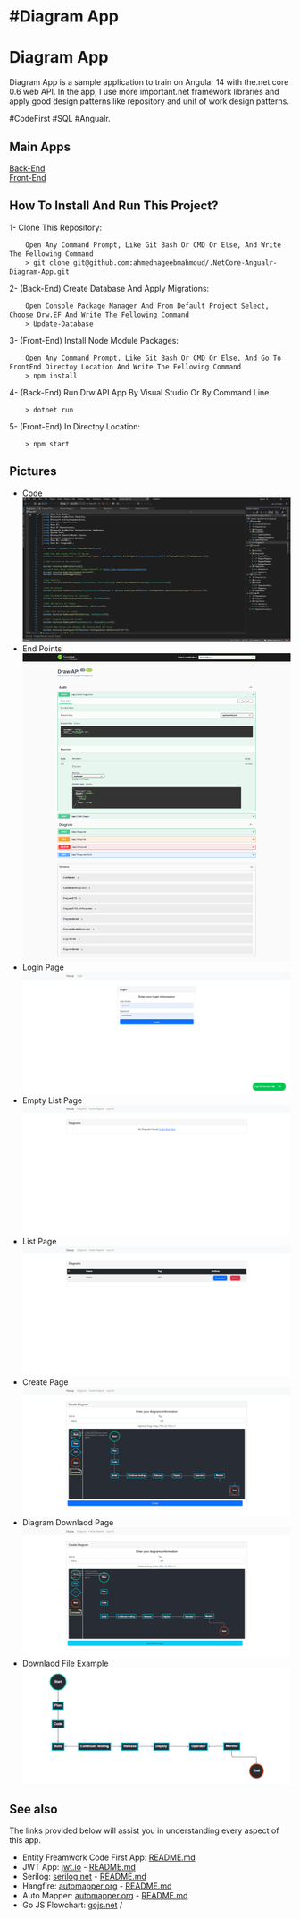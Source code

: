 # #Diagram App

Diagram App
=====
Diagram App is a sample application to train on Angular 14 with the.net core 0.6 web API. In the app, I use more important.net framework libraries and apply good design patterns like repository and unit of work design patterns.

#CodeFirst #SQL #Angualr.

## Main Apps
[Back-End](https://github.com/ahmednageebmahmoud/.NetCore-Angualr-Diagram-App/tree/master/BackEnd) <br>
[Front-End](https://github.com/ahmednageebmahmoud/.NetCore-Angualr-Diagram-App/tree/master/FrontEnd)

How To Install And Run This Project?
-----------------------------------------
1- Clone This Repository:
```
    Open Any Command Prompt, Like Git Bash Or CMD Or Else, And Write The Fellowing Command
    > git clone git@github.com:ahmednageebmahmoud/.NetCore-Angualr-Diagram-App.git
```

2- (Back-End) Create Database And Apply Migrations:
```
    Open Console Package Manager And From Default Project Select, Choose Drw.EF And Write The Fellowing Command
    > Update-Database 
```

3- (Front-End) Install Node Module Packages:
```
    Open Any Command Prompt, Like Git Bash Or CMD Or Else, And Go To FrontEnd Directoy Location And Write The Fellowing Command
    > npm install 
```
 
4- (Back-End) Run Drw.API App By Visual Studio Or By Command Line 
```
    > dotnet run 
```
5- (Front-End) In Directoy Location:
```
    > npm start
```

Pictures
--------------------------------------------------------------------------------
- Code
<br>![EndPoints](https://github.com/ahmednageebmahmoud/.NetCore-Angualr-Diagram-App/blob/master/Documentation/Code.png?raw=true)
- End Points
<br>![EndPoints](https://github.com/ahmednageebmahmoud/.NetCore-Angualr-Diagram-App/blob/master/Documentation/End%20Points.png?raw=true)
- Login Page
<br> ![Login Page](https://github.com/ahmednageebmahmoud/.NetCore-Angualr-Diagram-App/blob/master/Documentation/Login%20Page.png?raw=true)
- Empty List Page
<br> ![Diagram Empty List Page](https://github.com/ahmednageebmahmoud/.NetCore-Angualr-Diagram-App/blob/master/Documentation/Diagram%20List%20Page%20Empty.png?raw=true)
- List Page
<br> ![Diagram List Page](https://github.com/ahmednageebmahmoud/.NetCore-Angualr-Diagram-App/blob/master/Documentation/Diagram%20List%20Page.png?raw=true)
- Create Page
<br> ![Diagram Create Page](https://github.com/ahmednageebmahmoud/.NetCore-Angualr-Diagram-App/blob/master/Documentation/Diagram%20Create%20Page.png?raw=true)
- Diagram Downlaod Page
<br> ![Diagram Downlaod Page](https://github.com/ahmednageebmahmoud/.NetCore-Angualr-Diagram-App/blob/master/Documentation/Diagram%20Downlaod%20Page.png?raw=true)
- Downlaod File Example
<br> ![Downlaod File Example](https://github.com/ahmednageebmahmoud/.NetCore-Angualr-Diagram-App/blob/master/Documentation/Diagram%20Downlaod%20Example.png?raw=true)



See also
--------------------------------------------------------------------------------

The links provided below will assist you in understanding every aspect of this app. 

* Entity Freamwork Code First App: [README.md](https://github.com/ahmednageebmahmoud/LearnNetCoreWepAPI/tree/master/Entity%20Framework)
* JWT App: [jwt.io](https://jwt.io/) - [README.md](https://github.com/ahmednageebmahmoud/LearnNetCoreWepAPI/tree/master/LearnNetCoreWepAPI.Authorization)
* Serilog: [serilog.net](https://serilog.net/) - [README.md](https://github.com/ahmednageebmahmoud/.NetCore-Angualr-Diagram-App/blob/master/SerilogREADME.md) 
* Hangfire:  [automapper.org](https://www.hangfire.io) - [README.md](https://github.com/ahmednageebmahmoud/.NetCore-Angualr-Diagram-App/blob/master/README.md) 
* Auto Mapper:  [automapper.org](https://automapper.org/) - [README.md](https://github.com/ahmednageebmahmoud/.NetCore-Angualr-Diagram-App/blob/master/HangfireREADME.md) 
* Go JS Flowchart: [gojs.net](https://gojs.net/latest/samples/flowchart.html)
/